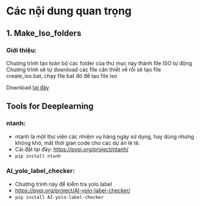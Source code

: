 # Các nội dung quan trọng

## 1. Make_Iso_folders

### Giới thiệu:

Chương trình tạo toàn bộ các folder của thư mục này thành file ISO tự động Chương trình sẽ tự download các file cần thiết về rồi sẽ tạo file create_iso.bat, chạy file bat đó để tạo file iso

Download [tại đây](https://github.com/ntanhfai/Make_Iso_folders/releases)

## Tools for Deeplearning

### ntanh:
  - ntanh là một thư viện các nhiệm vụ hàng ngày sử dụng, hay dùng nhưng không khó, mất thời gian code cho các dự án lẻ tẻ.
  - Cài đặt tại đây: https://pypi.org/project/ntanh/
  - `pip install ntanh`
### AI_yolo_label_checker:
  - Chương trình này để kiểm tra yolo label
  - https://pypi.org/project/AI-yolo-label-checker/
  - `pip install AI-yolo-label-checker`
  
